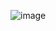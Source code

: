 

![image](https://github.com/YoosufAathil/LYT-Dashboard/assets/117569200/861254da-8a7e-415f-9e42-08a41cdedd7d)

